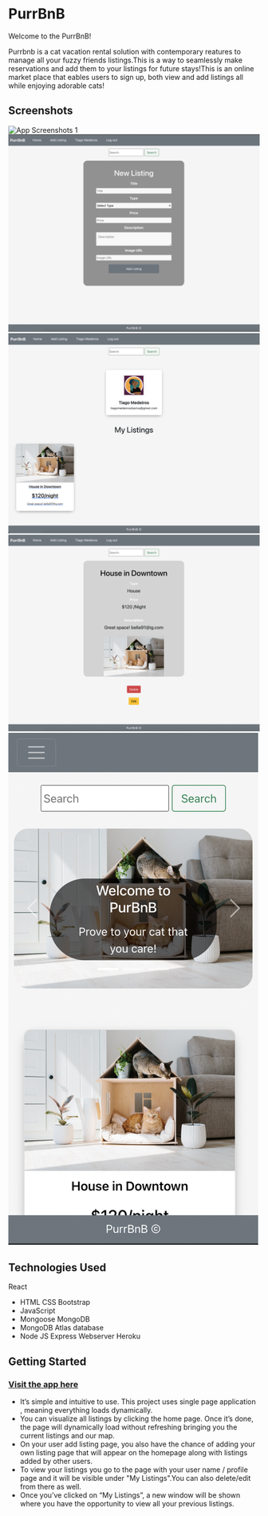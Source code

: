 # PurrBnB
Welcome to the PurrBnB!

Purrbnb is a cat vacation rental solution with contemporary reatures to manage all your fuzzy friends listings.This is a way to seamlessly make reservations and add them to your listings for future stays!This is an online market place that eables users to sign up, both view and add listings all while enjoying adorable cats!

## Screenshots
![App Screenshots 1](public/images/01.png)
![App Screenshots 2](public/images/02.png)
![App Screenshots 3](public/images/03.png)
![App Screenshots 4](public/images/04.png)
![App Screenshots 5](public/images/05.png)
## Technologies Used
React
*  HTML
CSS
Bootstrap
* JavaScript
* Mongoose
MongoDB
* MongoDB Atlas database
* Node JS
Express Webserver
Heroku
## Getting Started
### [Visit the app here](https://purrbnb.herokuapp.com)
* It’s simple and intuitive to use. This project uses single page application , meaning everything loads dynamically. 
* You can visualize all listings by clicking the home page. Once it’s done, the page will dynamically load without refreshing bringing you the current listings and our map.
* On your user add listing page, you also have the chance of adding your own listing page that will appear on the homepage along with listings added by other users.
* To view your listings you go to the page with your user name / profile page and it will be visible under "My Listings".You can also delete/edit from there as well.  
* Once you’ve clicked on “My Listings”, a new window will be shown where you have the opportunity to view all your previous listings.
